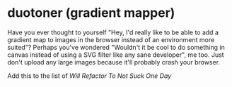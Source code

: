# duotoner (gradient mapper)

Have you ever thought to yourself "Hey, I'd really like to be able to add a gradient map to images in the browser instead of an environment more suited"? Perhaps you've wondered "Wouldn't it be cool to do something in canvas instead of using a SVG filter like any sane developer", me too. Just don't upload any large images because it'll probably crash your browser.

Add this to the list of *Will Refactor To Not Suck One Day*
